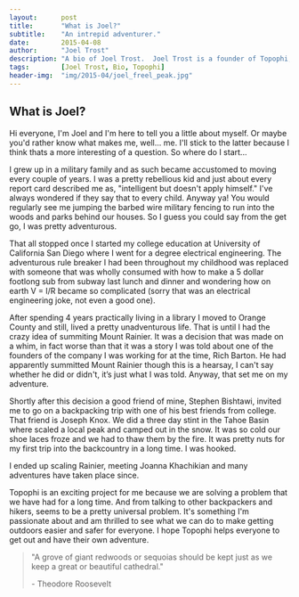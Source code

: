 ```yaml
---
layout:      post
title:       "What is Joel?"
subtitle:    "An intrepid adventurer."
date:        2015-04-08
author:      "Joel Trost"
description: "A bio of Joel Trost.  Joel Trost is a founder of Topophi, a website looking to make data regarding the great American outdoors easily accessible to everyone."
tags:        [Joel Trost, Bio, Topophi]
header-img:  "img/2015-04/joel_freel_peak.jpg"
---
```


<h2 class="section-heading">What is Joel?</h2>

<p>Hi everyone, I'm Joel and I'm  here to tell you a little about myself.  Or maybe you'd rather know what makes me, well... me.  I'll stick to the latter because I think thats a more interesting of a question.  So where do I start... 
<p>

 <p>I grew up in a military family and as such became accustomed to moving every couple of years.  I was a pretty rebellious kid and just about every report card described me as, "intelligent but doesn't apply himself."  I've always wondered if they say that to every child.  Anyway ya!  You would regularly see me jumping the barbed wire military fencing to run into the woods and parks behind our houses.  So I guess you could say from the get go, I was pretty adventurous.
<p>

<p>That all stopped once I started my college education at University of California San Diego where I went for a degree electrical engineering.  The adventurous rule breaker I had been throughout my childhood was replaced with someone that was wholly consumed with how to make a 5 dollar footlong sub from subway last lunch and dinner and wondering how on earth V = I/R became so complicated (sorry that was an electrical engineering joke, not even a good one).<p>

<p>After spending 4 years practically living in a library I moved to Orange County and still, lived a pretty unadventurous life.  That is until I had the crazy idea of summiting Mount Rainier.  It was a decision that was made on a whim, in fact worse than that it was a story I was told about one of the founders of the company I was working for at the time, Rich Barton.  He had apparently summitted Mount Rainier though this is a hearsay, I can't say whether he did or didn't, it’s just what I was told.  Anyway, that set me on my adventure.
<p>

<p>Shortly after this decision a good friend of mine, Stephen Bishtawi, invited me to go on a backpacking trip with one of his best friends from college.  That friend is Joseph Knox.  We did a three day stint in the Tahoe Basin where scaled a local peak and camped out in the snow.  It was so cold our shoe laces froze and we had to thaw them by the fire.  It was pretty nuts for my first trip into the backcountry in a long time.  I was hooked.
<p>
<p>I ended up scaling Rainier, meeting Joanna Khachikian and many adventures have taken place since.<p>

<p>Topophi is an exciting project for me because we are solving a problem that we have had for a long time.  And from talking to other backpackers and hikers, seems to be a pretty universal problem.  It's something I'm passionate about and am thrilled to see what we can do to make getting outdoors easier and safer for everyone.  I hope Topophi helps everyone to get out and have their own adventure.</p>




<blockquote>"A grove of giant redwoods or sequoias should be kept just as we keep a great or beautiful cathedral." 
  <p>- Theodore Roosevelt
</blockquote>